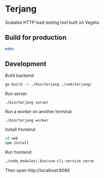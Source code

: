 # Terjang
Scalable HTTP load testing tool built on Vegeta


## Build for production

```bash
make
```

## Development

Build backend:

```bash
go build -o ./bin/terjang ./cmd/terjang/
```

Run server:

```
./bin/terjang server
```

Run a worker on another terminal:
```
./bin/terjang worker
```

Install frontend:

```bash
cd web
npm install
```

Run frontend:

```bash
./node_modules/.bin/vue-cli-service serve
```

Then open http://localhost:8080


